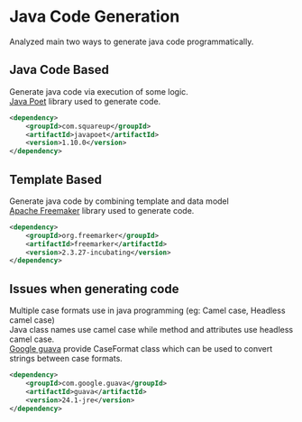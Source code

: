 # Java Code Generation
Analyzed main two ways to generate java code programmatically.

## Java Code Based
Generate java code via execution of some logic.  
[Java Poet](https://github.com/square/javapoet) library used to generate code.
```xml
<dependency>
    <groupId>com.squareup</groupId>
    <artifactId>javapoet</artifactId>
    <version>1.10.0</version>
</dependency>
```

## Template Based
Generate java code by combining template and data model  
[Apache Freemaker](https://freemarker.apache.org/) library used to generate code.
```xml
<dependency>
    <groupId>org.freemarker</groupId>
    <artifactId>freemarker</artifactId>
    <version>2.3.27-incubating</version>
</dependency>
```

## Issues when generating code
Multiple case formats use in java programming (eg: Camel case, Headless camel case)  
Java class names use camel case while method and attributes use headless camel case.  
[Google guava](https://github.com/google/guava) provide CaseFormat class which can be used to 
convert strings between case formats.
```xml
<dependency>
    <groupId>com.google.guava</groupId>
    <artifactId>guava</artifactId>
    <version>24.1-jre</version>
</dependency>
```

